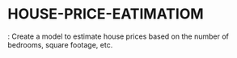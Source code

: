# HOUSE-PRICE-EATIMATIOM
: Create a model to estimate house prices based  on the number of bedrooms, square footage, etc.
